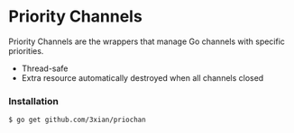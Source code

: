 Priority Channels
========

Priority Channels are the wrappers that manage Go channels with specific priorities.

- Thread-safe
- Extra resource automatically destroyed when all channels closed

### Installation

    $ go get github.com/3xian/priochan
